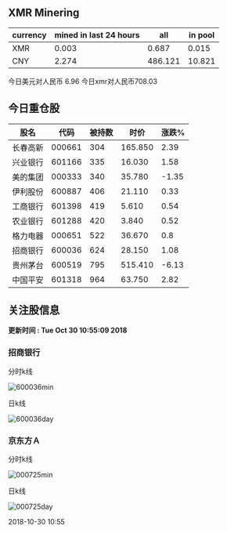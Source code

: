 ## XMR Minering

|currency|mined in last 24 hours|all|in pool|
|---|---|---|---|
|XMR|0.003|0.687|0.015|
|CNY|2.274|486.121|10.821|

今日美元对人民币 6.96	今日xmr对人民币708.03


## 今日重仓股 

|股名|代码|被持数|时价|涨跌%|
|---|---|---|---|---|
|长春高新|000661|304|165.850|2.39|
|兴业银行|601166|335|16.030|1.58|
|美的集团|000333|340|35.780|-1.35|
|伊利股份|600887|406|21.110|0.33|
|工商银行|601398|419|5.610|0.54|
|农业银行|601288|420|3.840|0.52|
|格力电器|000651|522|36.670|0.8|
|招商银行|600036|624|28.150|1.08|
|贵州茅台|600519|795|515.410|-6.13|
|中国平安|601318|964|63.750|2.82|

## 关注股信息
**更新时间 : Tue Oct 30 10:55:09 2018**
### 招商银行 
分时k线

![600036min](http://image.sinajs.cn/newchart/min/n/sh600036.gif)

日k线

![600036day](http://image.sinajs.cn/newchart/daily/n/sh600036.gif)

### 京东方Ａ 
分时k线

![000725min](http://image.sinajs.cn/newchart/min/n/sz000725.gif)

日k线

![000725day](http://image.sinajs.cn/newchart/daily/n/sz000725.gif)

2018-10-30 10:55